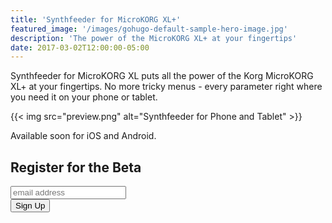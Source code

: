 ```yaml
---
title: 'Synthfeeder for MicroKORG XL+'
featured_image: '/images/gohugo-default-sample-hero-image.jpg'
description: 'The power of the MicroKORG XL+ at your fingertips'
date: 2017-03-02T12:00:00-05:00
---
```


Synthfeeder for MicroKORG XL puts all the power of the Korg MicroKORG XL+ at your fingertips. No more tricky menus - every parameter right where you need it on your phone or tablet.

{{< img src="preview.png" alt="Synthfeeder for Phone and Tablet" >}}

Available soon for iOS and Android.

## Register for the Beta

<!-- Begin Mailchimp Signup Form -->
<link href="//cdn-images.mailchimp.com/embedcode/horizontal-slim-10_7.css" rel="stylesheet" type="text/css">
<style type="text/css">
	#mc_embed_signup{clear:left; font:14px;  width:100%;}
	/* Add your own Mailchimp form style overrides in your site stylesheet or in this style block.
	   We recommend moving this block and the preceding CSS link to the HEAD of your HTML file. */
</style>
<div id="mc_embed_signup">
<form action="https://synthfeeder.us20.list-manage.com/subscribe/post?u=b2bc06e2af222f791c773af73&amp;id=e90fd21c5c" method="post" id="mc-embedded-subscribe-form" name="mc-embedded-subscribe-form" class="validate" target="_blank" novalidate>
    <div id="mc_embed_signup_scroll">
	<input type="email" value="" name="EMAIL" class="email" id="mce-EMAIL" placeholder="email address" required>
    <!-- real people should not fill this in and expect good things - do not remove this or risk form bot signups-->
    <div style="position: absolute; left: -5000px;" aria-hidden="true"><input type="text" name="b_b2bc06e2af222f791c773af73_e90fd21c5c" tabindex="-1" value=""></div>
    <div class="clear"><input type="submit" value="Sign Up" name="subscribe" id="mc-embedded-subscribe" class="button"></div>
    </div>
</form>
</div>

<!--End mc_embed_signup-->

